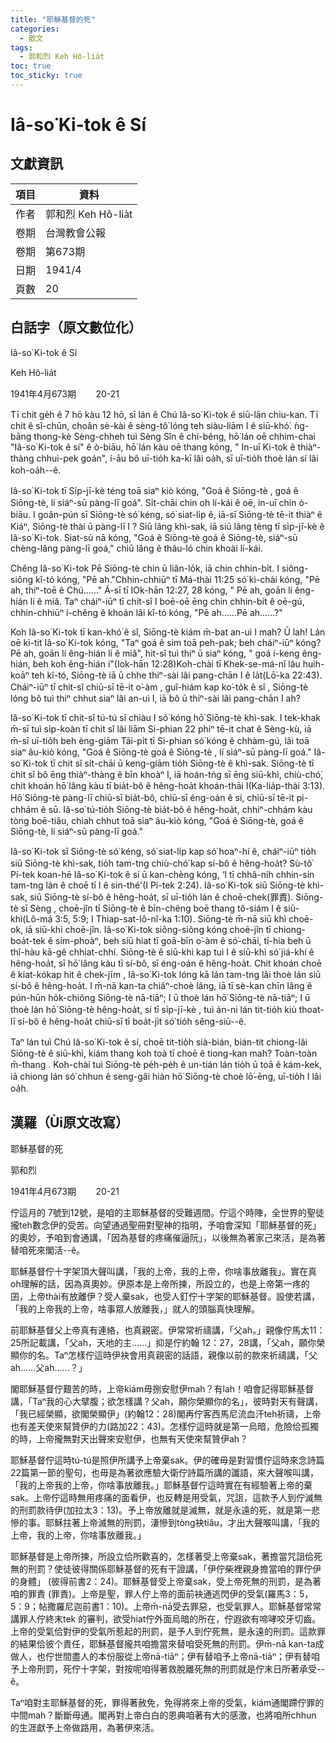 ```yaml
---
title: "耶穌基督的死"
categories:
  - 散文
tags:
  - 郭和烈 Keh Hô-lia̍t
toc: true
toc_sticky: true
---
```


# Iâ-so͘ Ki-tok ê Sí

## 文獻資訊

| 項目 | 資料 |
|---|---|
| 作者 | 郭和烈 Keh Hô-lia̍t |
| 卷期 | 台灣教會公報 |
| 卷期 | 第673期 |
| 日期 | 1941/4 |
| 頁數 | 20 |

## 白話字（原文數位化）

Iâ-so͘ Ki-tok ê Sí

Keh Hô-lia̍t

1941年4月673期        20-21

Tī chit ge̍h ê 7 hō kàu 12 hō, sī lán ê Chú Iâ-so͘ Ki-tok ê siū-lān chiu-kan. Tī chit ê sî-chūn, choân sè-kài ê sèng-tô͘ lóng teh siàu-liām I ê siū-khó͘. ǹg-bāng thong-kè Sèng-chheh tuì Sèng Sîn ê chí-bêng, hō͘ lán oē chhim-chai "Iâ-so͘ Ki-tok ê sí" ê ò-biāu, hō͘ lán kàu oē thang kóng, " In-uī Ki-tok ê thiàⁿ-thàng chhui-pek goán", í-āu bô uī-tio̍h ka-kī lâi oa̍h, sī uī-tio̍h thoè lán sí lâi koh-oa̍h--ê.

Iâ-so͘ Ki-tok tī Si̍p-jī-kè téng toā siaⁿ kiò kóng, "Goá ê Siōng-tè , goá ê Siōng-tè, lí siáⁿ-sū pàng-lī goá". Si̍t-chāi chin oh lí-kái ê oē, in-uī chin ò-biāu. I goân-pún sī Siōng-tè só͘ kéng, só͘ siat-li̍p ê, iā-sī Siōng-tè tē-it thiàⁿ ê Kiáⁿ, Siōng-tè thài ū pàng-lī I ? Siū lâng khì-sak, iā siū lâng tèng tī si̍p-jī-kè ê Iâ-so͘ Ki-tok. Siat-sú nā kóng, "Goá ê Siōng-tè goá ê Siōng-tè, siáⁿ-sū chèng-lâng pàng-lī goá," chiū lâng ê thâu-ló chin khoài lí-kái.

Chêng Iâ-so͘ Ki-tok Pē Siōng-tè chin ū liân-lo̍k, iā chin chhin-bi̍t. I siông-siông kî-tó kóng, "Pē ah."Chhin-chhiūⁿ tī Má-thài 11:25 só͘ kì-chài kóng, "Pē ah, thiⁿ-toē ê Chú......" Á-sī tī IOk-hān 12:27, 28 kóng, " Pē ah, goān lí êng-hián lí ê miâ. Taⁿ cháiⁿ-iūⁿ tī chit-sî I boē-oē ēng chin chhin-bi̍t ê oē-gú, chhin-chhiūⁿ í-chêng ê khoán lâi kî-tó kóng, "Pē ah......Pē ah......?"

Koh Iâ-so͘ Ki-tok tī kan-khó͘ ê sî, Siōng-tè kiám m̄-bat an-uì I mah? Ū lah! Lán oē kì-tit Iâ-so͘ Ki-tok kóng, "Taⁿ goá ê sim toā peh-pak; beh cháiⁿ-iūⁿ kóng? Pē ah, goān lí êng-hián lí ê miâ", hit-sî tuì thiⁿ ū siaⁿ kóng, " goá í-keng êng-hián, beh koh êng-hián i"(Iok-hān 12:28)Koh-chài tī Khek-se-má-nî lâu huih-koāⁿ teh kî-tó, Siōng-tè iā ū chhe thiⁿ-sài lâi pang-chān I ê la̍t(Lō͘-ka 22:43). Cháiⁿ-iūⁿ tī chit-sî chiū-sī tē-it o͘-àm , guî-hiám kap ko͘-to̍k ê sî , Siōng-tè lóng bô tuì thiⁿ chhut siaⁿ lâi an-uì I, iā bô ū thiⁿ-sài lâi pang-chān I ah?

Iâ-so͘ Ki-tok tī chit-sî tú-tú sī chiàu I só͘ kóng hō͘ Siōng-tè khì-sak. I tek-khak m̄-sī tuì si̍p-koàn tī chit sî lâi liām Si-phian 22 phiⁿ tē-it chat ê Sèng-kù, iā m̄-sī uī-tio̍h beh èng-giām Tāi-pi̍t tī Si-phian só͘ kóng ê chhàm-gú, lâi toā siaⁿ âu-kiò kóng, "Goá ê Siōng-tè goá ê Siōng-tè , lí siáⁿ-sū pàng-lī goá." Iâ-so͘ Ki-tok tī chit sî si̍t-chāi ū keng-giām tio̍h Siōng-tè ê khì-sak. Siōng-tè tī chit sî bô ēng thiàⁿ-thàng ê bīn khoàⁿ I, iā hoán-tńg sī ēng siū-khì, chiù-chó͘, chit khoán hō͘ lâng kàu tī bia̍t-bô ê hêng-hoa̍t khoán-thāi I(Ka-lia̍p-thài 3:13). Hō͘ Siōng-tè pàng-lī chiū-sī bia̍t-bô, chiū-sī éng-oán ê sí, chiū-sī tē-it pi-chhám ê sū. Iâ-so͘ tú-tio̍h Siōng-tè bia̍t-bô ê hêng-hoa̍t, chhiⁿ-chhám kàu tòng boē-tiâu, chiah chhut toā siaⁿ âu-kiò kóng, "Goá ê Siōng-tè, goá ê Siōng-tè, lí siáⁿ-sū pàng-lī goá."

Iâ-so͘ Ki-tok sī Siōng-tè só͘ kéng, só͘ siat-li̍p kap só͘ hoaⁿ-hí ê, cháiⁿ-iūⁿ tio̍h siū Siōng-tè khì-sak, tio̍h tam-tng chiù-chó͘ kap sí-bô ê hêng-hoa̍t? Sù-tô͘ Pí-tek koan-hē Iâ-so͘ Ki-tok ê sí ū kan-chèng kóng, ‘I tī chhâ-nih chhin-sin tam-tng lán ê choē tī I ê sin-thé'(I Pí-tek 2:24). Iâ-so͘ Ki-tok siū Siōng-tè khì-sak, siū Siōng-tè sí-bô ê hêng-hoa̍t, sī uī-tio̍h lán ê choē-chek(罪責). Siōng-tè sī Sèng , choē-jîn tī Siōng-tè ê bīn-chêng boē thang tô-siám I ê siū-khì(Lô-má 3:5, 5:9; I Thiap-sat-lô-nî-ka 1:10). Siōng-tè m̄-nā siū khì choē-ok, iā siū-khì choē-jîn. Iâ-so͘ Ki-tok siông-siông kóng choē-jîn tī chiong-boa̍t-tek ê sím-phoàⁿ, beh siū hiat tī goā-bīn o͘-àm ê só͘-chāi, tī-hia beh ū thî-hàu kā-gê chhiat-chhí. Siōng-tè ê siū-khì kap tuì I ê siū-khì só͘ jiá-khí ê hêng-hoa̍t, sī hō͘ lâng kàu tī sí-bô, sī éng-oán ê hêng-hoa̍t. Chit khoán choē ê kiat-kókap hit ê chek-jīm , Iâ-so͘ Ki-tok lóng kā lán tam-tng lâi thoè lán siū sí-bô ê hêng-hoa̍t. I m̄-nā kan-ta chiâⁿ-choè lâng, iā tī sè-kan chīn lâng ê pún-hūn ho̍k-chiông Siōng-tè nā-tiāⁿ; I ū thoè lán hō͘ Siōng-tè nā-tiāⁿ; I ū thoè lán hō͘ Siōng-tè hêng-hoa̍t, sí tī si̍p-jī-kè , tuì án-ni lán tit-tio̍h kiù thoat-lī sí-bô ê hêng-hoa̍t chiū-sī tī boa̍t-ji̍t só͘ tio̍h sêng-siū--ê.

Taⁿ lán tuì Chú Iâ-so͘ Ki-tok ê sí, choē tit-tio̍h sià-bián, bián-tit chiong-lâi Siōng-tè ê siū-khì, kiám thang koh toà tī choē ê tiong-kan mah? Toàn-toàn m̄-thang . Koh-chài tuì Siōng-tè pe̍h-pe̍h ê un-tián lán tio̍h ū toā ê kám-kek, iā chiong lán só͘ chhun ê seng-gâi hiàn hō͘ Siōng-tè choè lō͘-ēng, uī-tio̍h I lâi oa̍h.

## 漢羅（Ùi原文改寫）

耶穌基督的死

郭和烈

1941年4月673期        20-21

佇這月的 7號到12號，是咱的主耶穌基督的受難週間。佇這个時陣，全世界的聖徒攏teh數念伊的受苦。向望通過聖冊對聖神的指明，予咱會深知「耶穌基督的死」的奧妙，予咱到會通講，「因為基督的疼痛催逼阮」，以後無為著家己來活，是為著替咱死來閣活--ê。

耶穌基督佇十字架頂大聲叫講，「我的上帝，我的上帝，你啥事放離我」。實在真oh理解的話，因為真奧妙。伊原本是上帝所揀，所設立的，也是上帝第一疼的囝，上帝thài有放離伊？受人棄sak，也受人釘佇十字架的耶穌基督。設使若講，「我的上帝我的上帝，啥事眾人放離我，」就人的頭腦真快理解。

前耶穌基督父上帝真有連絡，也真親密。伊常常祈禱講，「父ah。」親像佇馬太11：25所記載講，「父ah，天地的主......」抑是佇約翰 12：27，28講，「父ah，願你榮顯你的名。Taⁿ怎樣佇這時伊袂會用真親密的話語，親像以前的款來祈禱講，「父ah......父ah......？」

閣耶穌基督佇艱苦的時，上帝kiám毋捌安慰伊mah？有lah！咱會記得耶穌基督講，「Taⁿ我的心大擘腹；欲怎樣講？父ah，願你榮顯你的名」，彼時對天有聲講，「我已經榮顯，欲閣榮顯伊」(約翰12：28)閣再佇客西馬尼流血汗teh祈禱，上帝也有差天使來幫贊伊的力(路加22：43)。怎樣佇這時就是第一烏暗，危險佮孤獨的時，上帝攏無對天出聲來安慰伊，也無有天使來幫贊伊ah？

耶穌基督佇這時tú-tú是照伊所講予上帝棄sak。伊的確毋是對習慣佇這時來念詩篇22篇第一節的聖句，也毋是為著欲應驗大衛佇詩篇所講的讖語，來大聲喉叫講，「我的上帝我的上帝，你啥事放離我。」耶穌基督佇這時實在有經驗著上帝的棄sak。上帝佇這時無用疼痛的面看伊，也反轉是用受氣，咒詛，這款予人到佇滅無的刑罰款待伊(加拉太3：13)。予上帝放離就是滅無，就是永遠的死，就是第一悲慘的事。耶穌拄著上帝滅無的刑罰，淒慘到tòng袂tiâu，才出大聲喉叫講，「我的上帝，我的上帝，你啥事放離我。」

耶穌基督是上帝所揀，所設立佮所歡喜的，怎樣著受上帝棄sak，著擔當咒詛佮死無的刑罰？使徒彼得關係耶穌基督的死有干證講，「伊佇柴裡親身擔當咱的罪佇伊的身體」 (彼得前書2：24)。耶穌基督受上帝棄sak，受上帝死無的刑罰，是為著咱的罪責 (罪責)。上帝是聖，罪人佇上帝的面前袂通逃閃伊的受氣(羅馬3：5，5：9；帖撒羅尼迦前書1：10)。上帝m̄-nā受去罪惡，也受氣罪人。耶穌基督常常講罪人佇終末tek 的審判，欲受hiat佇外面烏暗的所在，佇遐欲有啼哮咬牙切齒。上帝的受氣佮對伊的受氣所惹起的刑罰，是予人到佇死無，是永遠的刑罰。這款罪的結果佮彼个責任，耶穌基督攏共咱擔當來替咱受死無的刑罰。伊m̄-nā kan-ta成做人，也佇世間盡人的本份服從上帝nā-tiāⁿ；伊有替咱予上帝nā-tiāⁿ；伊有替咱予上帝刑罰，死佇十字架，對按呢咱得著救脫離死無的刑罰就是佇末日所著承受--ê。

Taⁿ咱對主耶穌基督的死，罪得著赦免，免得將來上帝的受氣，kiám通閣蹛佇罪的中間mah？斷斷毋通。閣再對上帝白白的恩典咱著有大的感激，也將咱所chhun 的生涯獻予上帝做路用，為著伊來活。
